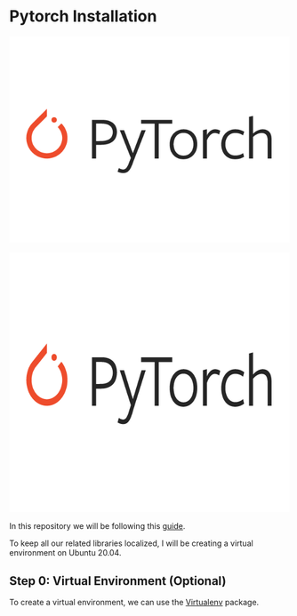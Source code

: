 # Pytorch Installation

![Pytorch Image](/misc/PyTorch.png)

<p align="center">
  <img width="632" height="467" src="https://raw.githubusercontent.com/dleninja/pytorch_installation/main/misc/PyTorch.png">
</p>


In this repository we will be following this [guide](https://www.linode.com/docs/guides/pytorch-installation-ubuntu-2004/).

To keep all our related libraries localized, I will be creating a virtual environment on Ubuntu 20.04.

## Step 0: Virtual Environment (Optional)

To create a virtual environment, we can use the [Virtualenv](https://virtualenv.pypa.io/en/latest/) package.
